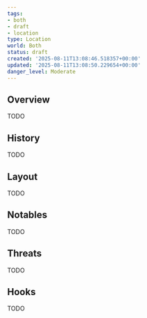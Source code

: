 ```yaml
---
tags:
- both
- draft
- location
type: Location
world: Both
status: draft
created: '2025-08-11T13:08:46.518357+00:00'
updated: '2025-08-11T13:08:50.229654+00:00'
danger_level: Moderate
---
```



## Overview

TODO
## History

TODO
## Layout

TODO
## Notables

TODO
## Threats

TODO
## Hooks

TODO
